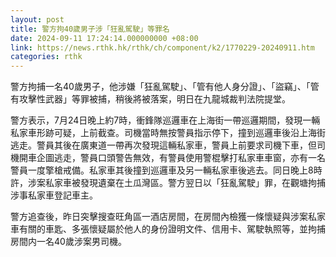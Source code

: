 ```yaml
---
layout: post
title: 警方拘40歲男子涉「狂亂駕駛」等罪名
date: 2024-09-11 17:24:14.000000000 +08:00
link: https://news.rthk.hk/rthk/ch/component/k2/1770229-20240911.htm
categories: rthk
---
```


警方拘捕一名40歲男子，他涉嫌「狂亂駕駛」、「管有他人身分證」、「盜竊」、「管有攻擊性武器」等罪被捕，稍後將被落案，明日在九龍城裁判法院提堂。

警方表示，7月24日晚上約7時，衝鋒隊巡邏車在上海街一帶巡邏期間，發現一輛私家車形跡可疑，上前截查。司機當時無按警員指示停下，撞到巡邏車後沿上海街逃走。警員其後在廣東道一帶再次發現這輛私家車，警員上前要求司機下車，但司機開車企圖逃走，警員口頭警告無效，有警員使用警棍擊打私家車車窗，亦有一名警員一度擎槍戒備。私家車其後撞到巡邏車及另一輛私家車後逃去。同日晚上8時許，涉案私家車被發現遺棄在土瓜灣區。警方翌日以「狂亂駕駛」罪，在觀塘拘捕涉事私家車登記車主。

警方追查後，昨日突擊搜查旺角區一酒店房間，在房間內檢獲一條懷疑與涉案私家車有關的車匙、多張懷疑屬於他人的身份證明文件、信用卡、駕駛執照等，並拘捕房間内一名40歲涉案男司機。
